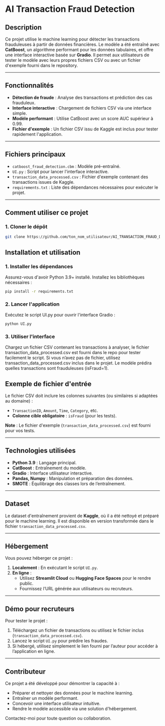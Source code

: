 # **AI Transaction Fraud Detection**

## **Description**

Ce projet utilise le machine learning pour détecter les transactions frauduleuses à partir de données financières. Le modèle a été entraîné avec **CatBoost**, un algorithme performant pour les données tabulaires, et offre une interface interactive basée sur **Gradio**. Il permet aux utilisateurs de tester le modèle avec leurs propres fichiers CSV ou avec un fichier d'exemple fourni dans le repository.

---

## **Fonctionnalités**

- **Détection de fraude** : Analyse des transactions et prédiction des cas frauduleux.
- **Interface interactive** : Chargement de fichiers CSV via une interface simple.
- **Modèle performant** : Utilise CatBoost avec un score AUC supérieur à 0.99.
- **Fichier d'exemple** : Un fichier CSV issu de Kaggle est inclus pour tester rapidement l'application.

---

## **Fichiers principaux**

- `catboost_fraud_detection.cbm` : Modèle pré-entraîné.
- `UI.py` : Script pour lancer l'interface interactive.
- `transaction_data_processed.csv` : Fichier d'exemple contenant des transactions issues de Kaggle.
- `requirements.txt` : Liste des dépendances nécessaires pour exécuter le projet.

---

## **Comment utiliser ce projet**

### **1. Cloner le dépôt**

```bash
git clone https://github.com/ton_nom_utilisateur/AI_TRANSACTION_FRAUD_DETECTION.git
````

## **Installation et utilisation**

### **1. Installer les dépendances**
Assurez-vous d'avoir Python 3.9+ installé. Installez les bibliothèques nécessaires :

```bash
pip install -r requirements.txt
````

### **2. Lancer l'application**

Exécutez le script UI.py pour ouvrir l'interface Gradio :

```bash
python UI.py
````
### **3. Utiliser l'interface**

Chargez un fichier CSV contenant les transactions à analyser, le fichier transaction_data_processed.csv est fourni dans le repo pour tester facilement le script.
Si vous n’avez pas de fichier, utilisez transaction_data_processed.csv inclus dans le projet.
Le modèle prédira quelles transactions sont frauduleuses (isFraud=1).

## Exemple de fichier d'entrée

Le fichier CSV doit inclure les colonnes suivantes (ou similaires si adaptées au domaine) :

- `TransactionID`, `Amount`, `Time`, `Category`, etc.
- **Colonne cible obligatoire** : `isFraud` (pour les tests).

**Note** : Le fichier d'exemple (`transaction_data_processed.csv`) est fourni pour vos tests.

---

## Technologies utilisées

- **Python 3.9** : Langage principal.
- **CatBoost** : Entraînement du modèle.
- **Gradio** : Interface utilisateur interactive.
- **Pandas, Numpy** : Manipulation et préparation des données.
- **SMOTE** : Équilibrage des classes lors de l’entraînement.

---

## Dataset

Le dataset d'entraînement provient de **Kaggle**, où il a été nettoyé et préparé pour le machine learning. Il est disponible en version transformée dans le fichier `transaction_data_processed.csv`.

---

## Hébergement

Vous pouvez héberger ce projet :

1. **Localement** : En exécutant le script `UI.py`.
2. **En ligne** :
   - Utilisez **Streamlit Cloud** ou **Hugging Face Spaces** pour le rendre public.
   - Fournissez l’URL générée aux utilisateurs ou recruteurs.

---

## Démo pour recruteurs

Pour tester le projet :

1. Téléchargez un fichier de transactions ou utilisez le fichier inclus (`transaction_data_processed.csv`).
2. Lancez le script `UI.py` pour prédire les fraudes.
3. Si hébergé, utilisez simplement le lien fourni par l’auteur pour accéder à l’application en ligne.

---

## Contributeur

Ce projet a été développé pour démontrer la capacité à :

- Préparer et nettoyer des données pour le machine learning.
- Entraîner un modèle performant.
- Concevoir une interface utilisateur intuitive.
- Rendre le modèle accessible via une solution d'hébergement.

Contactez-moi pour toute question ou collaboration.


